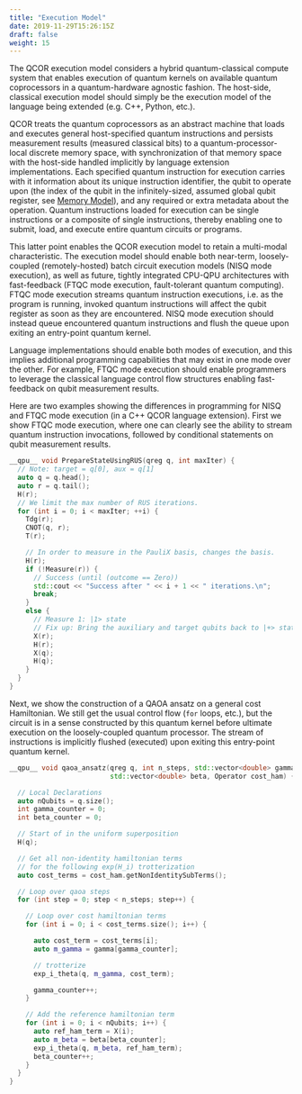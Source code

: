 ```yaml
---
title: "Execution Model"
date: 2019-11-29T15:26:15Z
draft: false
weight: 15
---
```


The QCOR execution model considers a hybrid quantum-classical compute system that enables execution of quantum kernels on available quantum coprocessors in a quantum-hardware agnostic fashion. The host-side, classical execution model should simply be the execution model of the language being extended (e.g. C++, Python, etc.). 

QCOR treats the quantum coprocessors as an abstract machine that loads and executes general host-specified quantum instructions and persists measurement results (measured classical bits) to a quantum-processor-local discrete memory space, with synchronization of that memory space with the host-side handled implicitly by language extension implementations. Each specified quantum instruction for execution carries with it information about its unique instruction identifier, the qubit to operate upon (the index of the qubit in the infinitely-sized, assumed global qubit register, see [Memory Model](memory.md)), and any required or extra metadata about the operation. Quantum instructions loaded for execution can be single instructions or a composite of single instructions, thereby enabling one to submit, load, and execute entire quantum circuits or programs. 

This latter point enables the QCOR execution model to retain a multi-modal characteristic. The execution model should enable both near-term, loosely-coupled (remotely-hosted) batch circuit execution models (NISQ mode execution), as well as future, tightly integrated CPU-QPU architectures with fast-feedback (FTQC mode execution, fault-tolerant quantum computing). FTQC mode execution streams quantum instruction executions, i.e. as the program is running, invoked quantum instructions will affect the qubit register as soon as they are encountered. NISQ mode execution should instead queue encountered quantum instructions and flush the queue upon exiting an entry-point quantum kernel. 

Language implementations should enable both modes of execution, and this implies additional programming capabilities that may exist in one mode over the other. For example, FTQC mode execution should enable programmers to leverage the classical language control flow structures enabling fast-feedback on qubit measurement results. 

Here are two examples showing the differences in programming for NISQ and FTQC mode execution (in a C++ QCOR language extension). First we show FTQC mode execution, where one can clearly see the ability to stream quantum instruction invocations, followed by conditional statements on qubit measurement results. 
```cpp
__qpu__ void PrepareStateUsingRUS(qreg q, int maxIter) {
  // Note: target = q[0], aux = q[1]
  auto q = q.head();
  auto r = q.tail();
  H(r);
  // We limit the max number of RUS iterations.
  for (int i = 0; i < maxIter; ++i) {
    Tdg(r);
    CNOT(q, r);
    T(r);

    // In order to measure in the PauliX basis, changes the basis.
    H(r);
    if (!Measure(r)) {
      // Success (until (outcome == Zero))
      std::cout << "Success after " << i + 1 << " iterations.\n";
      break;
    } 
    else {
      // Measure 1: |1> state
      // Fix up: Bring the auxiliary and target qubits back to |+> state.
      X(r);
      H(r);
      X(q);
      H(q);
    }
  }
}
```

Next, we show the construction of a QAOA ansatz on a general cost Hamiltonian. We still get the usual control flow (`for` loops, etc.), but the circuit is in a sense constructed by this quantum kernel before ultimate execution on the loosely-coupled quantum processor. The stream of instructions is implicitly flushed (executed) upon exiting this entry-point quantum kernel. 
```cpp
__qpu__ void qaoa_ansatz(qreg q, int n_steps, std::vector<double> gamma,
                         std::vector<double> beta, Operator cost_ham) {

  // Local Declarations
  auto nQubits = q.size();
  int gamma_counter = 0;
  int beta_counter = 0;

  // Start of in the uniform superposition
  H(q);

  // Get all non-identity hamiltonian terms
  // for the following exp(H_i) trotterization
  auto cost_terms = cost_ham.getNonIdentitySubTerms();

  // Loop over qaoa steps
  for (int step = 0; step < n_steps; step++) {

    // Loop over cost hamiltonian terms
    for (int i = 0; i < cost_terms.size(); i++) {

      auto cost_term = cost_terms[i];
      auto m_gamma = gamma[gamma_counter];

      // trotterize
      exp_i_theta(q, m_gamma, cost_term);

      gamma_counter++;
    }

    // Add the reference hamiltonian term
    for (int i = 0; i < nQubits; i++) {
      auto ref_ham_term = X(i);
      auto m_beta = beta[beta_counter];
      exp_i_theta(q, m_beta, ref_ham_term);
      beta_counter++;
    }
  }
}
```
